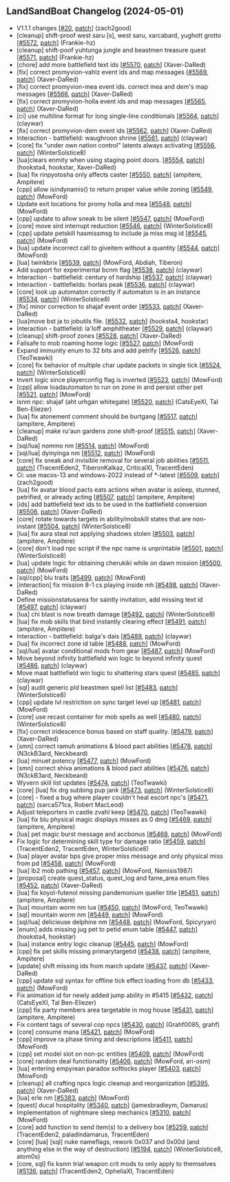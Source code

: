 ## LandSandBoat Changelog (2024-05-01)
- V1.1.1 changes [[#20](https://github.com/LandSandBoat/xiloader/pull/20), [patch](https://github.com/LandSandBoat/xiloader/pull/20.patch)] (zach2good)
- [cleanup] shift-proof west saru [s], west saru, xarcabard, yughott grotto [[#5572](https://github.com/LandSandBoat/server/pull/5572), [patch](https://github.com/LandSandBoat/server/pull/5572.patch)] (Frankie-hz)
- [cleanup] shift-poof yuhtunga jungle and beastmen treasure quest [[#5571](https://github.com/LandSandBoat/server/pull/5571), [patch](https://github.com/LandSandBoat/server/pull/5571.patch)] (Frankie-hz)
- [chore] add more battlefield text ids [[#5570](https://github.com/LandSandBoat/server/pull/5570), [patch](https://github.com/LandSandBoat/server/pull/5570.patch)] (Xaver-DaRed)
- [fix] correct promyvion-vahlz event ids and map messages [[#5569](https://github.com/LandSandBoat/server/pull/5569), [patch](https://github.com/LandSandBoat/server/pull/5569.patch)] (Xaver-DaRed)
- [fix] correct promyvion-mea event ids. correct mea and dem's map messages [[#5566](https://github.com/LandSandBoat/server/pull/5566), [patch](https://github.com/LandSandBoat/server/pull/5566.patch)] (Xaver-DaRed)
- [fix] correct promyvion-holla event ids and map messages [[#5565](https://github.com/LandSandBoat/server/pull/5565), [patch](https://github.com/LandSandBoat/server/pull/5565.patch)] (Xaver-DaRed)
- [ci] use multiline format for long single-line conditionals [[#5564](https://github.com/LandSandBoat/server/pull/5564), [patch](https://github.com/LandSandBoat/server/pull/5564.patch)] (claywar)
- [fix] correct promyvion-dem event ids [[#5562](https://github.com/LandSandBoat/server/pull/5562), [patch](https://github.com/LandSandBoat/server/pull/5562.patch)] (Xaver-DaRed)
- Interaction - battlefield: waughroon shrine [[#5561](https://github.com/LandSandBoat/server/pull/5561), [patch](https://github.com/LandSandBoat/server/pull/5561.patch)] (claywar)
- [core] fix "under own nation control" latents always activating [[#5556](https://github.com/LandSandBoat/server/pull/5556), [patch](https://github.com/LandSandBoat/server/pull/5556.patch)] (WinterSolstice8)
- [lua]clears enmity when using staging point doors. [[#5554](https://github.com/LandSandBoat/server/pull/5554), [patch](https://github.com/LandSandBoat/server/pull/5554.patch)] (hooksta4, hookstar, Xaver-DaRed)
- [lua] fix rinpyotosha only affects caster [[#5550](https://github.com/LandSandBoat/server/pull/5550), [patch](https://github.com/LandSandBoat/server/pull/5550.patch)] (ampitere, Ampitere)
- [cpp] allow isindynamis() to return proper value while zoning [[#5549](https://github.com/LandSandBoat/server/pull/5549), [patch](https://github.com/LandSandBoat/server/pull/5549.patch)] (MowFord)
- Update exit locations for promy holla and mea [[#5548](https://github.com/LandSandBoat/server/pull/5548), [patch](https://github.com/LandSandBoat/server/pull/5548.patch)] (MowFord)
- [cpp] update to allow sneak to be silent [[#5547](https://github.com/LandSandBoat/server/pull/5547), [patch](https://github.com/LandSandBoat/server/pull/5547.patch)] (MowFord)
- [core] move sird interrupt reduction [[#5546](https://github.com/LandSandBoat/server/pull/5546), [patch](https://github.com/LandSandBoat/server/pull/5546.patch)] (WinterSolstice8)
- [cpp] update petskill hasmissmsg to include ja miss msg id [[#5545](https://github.com/LandSandBoat/server/pull/5545), [patch](https://github.com/LandSandBoat/server/pull/5545.patch)] (MowFord)
- [lua] update incorrect call to giveitem without a quantity [[#5544](https://github.com/LandSandBoat/server/pull/5544), [patch](https://github.com/LandSandBoat/server/pull/5544.patch)] (MowFord)
- [lua] twinkbrix [[#5539](https://github.com/LandSandBoat/server/pull/5539), [patch](https://github.com/LandSandBoat/server/pull/5539.patch)] (MowFord, Abdiah, Tiberon)
- Add support for experimental bcnm flag [[#5538](https://github.com/LandSandBoat/server/pull/5538), [patch](https://github.com/LandSandBoat/server/pull/5538.patch)] (claywar)
- Interaction - battlefield: century of hardship [[#5537](https://github.com/LandSandBoat/server/pull/5537), [patch](https://github.com/LandSandBoat/server/pull/5537.patch)] (claywar)
- Interaction - battlefields: horlais peak [[#5536](https://github.com/LandSandBoat/server/pull/5536), [patch](https://github.com/LandSandBoat/server/pull/5536.patch)] (claywar)
- [core] look up automaton correctly if automaton is in an instance [[#5534](https://github.com/LandSandBoat/server/pull/5534), [patch](https://github.com/LandSandBoat/server/pull/5534.patch)] (WinterSolstice8)
- [fix] minor correction to shajaf event order [[#5533](https://github.com/LandSandBoat/server/pull/5533), [patch](https://github.com/LandSandBoat/server/pull/5533.patch)] (Xaver-DaRed)
- [lua]move bst ja to jobutils file. [[#5532](https://github.com/LandSandBoat/server/pull/5532), [patch](https://github.com/LandSandBoat/server/pull/5532.patch)] (hooksta4, hookstar)
- Interaction - battlefield: la'loff amphitheater [[#5529](https://github.com/LandSandBoat/server/pull/5529), [patch](https://github.com/LandSandBoat/server/pull/5529.patch)] (claywar)
- [cleanup] shift-proof zones [[#5528](https://github.com/LandSandBoat/server/pull/5528), [patch](https://github.com/LandSandBoat/server/pull/5528.patch)] (Xaver-DaRed)
- Failsafe to mob roaming home logic [[#5527](https://github.com/LandSandBoat/server/pull/5527), [patch](https://github.com/LandSandBoat/server/pull/5527.patch)] (MowFord)
- Expand immunity enum to 32 bits and add petrify [[#5526](https://github.com/LandSandBoat/server/pull/5526), [patch](https://github.com/LandSandBoat/server/pull/5526.patch)] (TeoTwawki)
- [core] fix behavior of multiple char update packets in single tick [[#5524](https://github.com/LandSandBoat/server/pull/5524), [patch](https://github.com/LandSandBoat/server/pull/5524.patch)] (WinterSolstice8)
- Invert logic since playerconfig flag is inverted [[#5523](https://github.com/LandSandBoat/server/pull/5523), [patch](https://github.com/LandSandBoat/server/pull/5523.patch)] (MowFord)
- [cpp] allow loadautomaton to run on zone in and persist other pet [[#5521](https://github.com/LandSandBoat/server/pull/5521), [patch](https://github.com/LandSandBoat/server/pull/5521.patch)] (MowFord)
- Isnm npc: shajaf (aht urhgan whitegate) [[#5520](https://github.com/LandSandBoat/server/pull/5520), [patch](https://github.com/LandSandBoat/server/pull/5520.patch)] (CatsEyeXI, Tal Ben-Eliezer)
- [lua] fix atonement comment should be burtgang [[#5517](https://github.com/LandSandBoat/server/pull/5517), [patch](https://github.com/LandSandBoat/server/pull/5517.patch)] (ampitere, Ampitere)
- [cleanup] make ru'aun gardens zone shift-proof [[#5515](https://github.com/LandSandBoat/server/pull/5515), [patch](https://github.com/LandSandBoat/server/pull/5515.patch)] (Xaver-DaRed)
- [sql/lua] nommo nm [[#5514](https://github.com/LandSandBoat/server/pull/5514), [patch](https://github.com/LandSandBoat/server/pull/5514.patch)] (MowFord)
- [sql/lua] dyinyinga nm [[#5512](https://github.com/LandSandBoat/server/pull/5512), [patch](https://github.com/LandSandBoat/server/pull/5512.patch)] (MowFord)
- [core] fix sneak and invisible removal for several job abilities [[#5511](https://github.com/LandSandBoat/server/pull/5511), [patch](https://github.com/LandSandBoat/server/pull/5511.patch)] (TracentEden2, TiberonKalkaz, CriticalXI, TracentEden)
- Ci: use macos-13 and windows-2022 instead of *-latest [[#5509](https://github.com/LandSandBoat/server/pull/5509), [patch](https://github.com/LandSandBoat/server/pull/5509.patch)] (zach2good)
- [lua] fix avatar blood pacts eats actions when avatar is asleep, stunned, petrified, or already acting [[#5507](https://github.com/LandSandBoat/server/pull/5507), [patch](https://github.com/LandSandBoat/server/pull/5507.patch)] (ampitere, Ampitere)
- [ids] add battlefield text ids to be used in the battlefield conversion [[#5506](https://github.com/LandSandBoat/server/pull/5506), [patch](https://github.com/LandSandBoat/server/pull/5506.patch)] (Xaver-DaRed)
- [core] rotate towards targets in ability/mobskill states that are non-instant [[#5504](https://github.com/LandSandBoat/server/pull/5504), [patch](https://github.com/LandSandBoat/server/pull/5504.patch)] (WinterSolstice8)
- [lua] fix aura steal not applying shadows stolen [[#5503](https://github.com/LandSandBoat/server/pull/5503), [patch](https://github.com/LandSandBoat/server/pull/5503.patch)] (ampitere, Ampitere)
- [core] don't load npc script if the npc name is unprintable [[#5501](https://github.com/LandSandBoat/server/pull/5501), [patch](https://github.com/LandSandBoat/server/pull/5501.patch)] (WinterSolstice8)
- [lua] update logic for obtaining cherukiki while on dawn mission [[#5500](https://github.com/LandSandBoat/server/pull/5500), [patch](https://github.com/LandSandBoat/server/pull/5500.patch)] (MowFord)
- [sql/cpp] blu traits [[#5499](https://github.com/LandSandBoat/server/pull/5499), [patch](https://github.com/LandSandBoat/server/pull/5499.patch)] (MowFord)
- [interaction] fix mission 8-1 cs playing inside mh [[#5498](https://github.com/LandSandBoat/server/pull/5498), [patch](https://github.com/LandSandBoat/server/pull/5498.patch)] (Xaver-DaRed)
- Define missionstatusarea for saintly invitation, add missing text id [[#5497](https://github.com/LandSandBoat/server/pull/5497), [patch](https://github.com/LandSandBoat/server/pull/5497.patch)] (claywar)
- [lua] chi blast is now breath damage [[#5492](https://github.com/LandSandBoat/server/pull/5492), [patch](https://github.com/LandSandBoat/server/pull/5492.patch)] (WinterSolstice8)
- [lua] fix mob skills that bind instantly clearing effect [[#5491](https://github.com/LandSandBoat/server/pull/5491), [patch](https://github.com/LandSandBoat/server/pull/5491.patch)] (ampitere, Ampitere)
- Interaction - battlefield: balga's dais [[#5489](https://github.com/LandSandBoat/server/pull/5489), [patch](https://github.com/LandSandBoat/server/pull/5489.patch)] (claywar)
- [lua] fix incorrect zone id table [[#5488](https://github.com/LandSandBoat/server/pull/5488), [patch](https://github.com/LandSandBoat/server/pull/5488.patch)] (MowFord)
- [sql/lua] avatar conditional mods from gear [[#5487](https://github.com/LandSandBoat/server/pull/5487), [patch](https://github.com/LandSandBoat/server/pull/5487.patch)] (MowFord)
- Move beyond infinity battlefield win logic to beyond infinity quest [[#5486](https://github.com/LandSandBoat/server/pull/5486), [patch](https://github.com/LandSandBoat/server/pull/5486.patch)] (claywar)
- Move maat battlefield win logic to shattering stars quest [[#5485](https://github.com/LandSandBoat/server/pull/5485), [patch](https://github.com/LandSandBoat/server/pull/5485.patch)] (claywar)
- [sql] audit generic pld beastmen spell list [[#5483](https://github.com/LandSandBoat/server/pull/5483), [patch](https://github.com/LandSandBoat/server/pull/5483.patch)] (WinterSolstice8)
- [cpp] update lvl restriction on sync target level up [[#5481](https://github.com/LandSandBoat/server/pull/5481), [patch](https://github.com/LandSandBoat/server/pull/5481.patch)] (MowFord)
- [core] use recast container for mob spells as well [[#5480](https://github.com/LandSandBoat/server/pull/5480), [patch](https://github.com/LandSandBoat/server/pull/5480.patch)] (WinterSolstice8)
- [fix] correct iridescence bonus based on staff quality. [[#5479](https://github.com/LandSandBoat/server/pull/5479), [patch](https://github.com/LandSandBoat/server/pull/5479.patch)] (Xaver-DaRed)
- [smn] correct ramuh animations & blood pact abilities [[#5478](https://github.com/LandSandBoat/server/pull/5478), [patch](https://github.com/LandSandBoat/server/pull/5478.patch)] (N3ckB3ard, Neckbeard)
- [lua] minuet potency [[#5477](https://github.com/LandSandBoat/server/pull/5477), [patch](https://github.com/LandSandBoat/server/pull/5477.patch)] (MowFord)
- [smn] correct shiva animations & blood pact abilities [[#5476](https://github.com/LandSandBoat/server/pull/5476), [patch](https://github.com/LandSandBoat/server/pull/5476.patch)] (N3ckB3ard, Neckbeard)
- Wyvern skill list updates [[#5474](https://github.com/LandSandBoat/server/pull/5474), [patch](https://github.com/LandSandBoat/server/pull/5474.patch)] (TeoTwawki)
- [core] [lua] fix drg subbing pup jank [[#5473](https://github.com/LandSandBoat/server/pull/5473), [patch](https://github.com/LandSandBoat/server/pull/5473.patch)] (WinterSolstice8)
- [core] - fixed a bug where player couldn't heal escort npc's [[#5471](https://github.com/LandSandBoat/server/pull/5471), [patch](https://github.com/LandSandBoat/server/pull/5471.patch)] (sarca571ca, Robert MacLeod)
- Adjust teleporters in castle zvahl keep [[#5470](https://github.com/LandSandBoat/server/pull/5470), [patch](https://github.com/LandSandBoat/server/pull/5470.patch)] (TeoTwawki)
- [lua] fix blu physical magic displays misses as 0 dmg [[#5469](https://github.com/LandSandBoat/server/pull/5469), [patch](https://github.com/LandSandBoat/server/pull/5469.patch)] (ampitere, Ampitere)
- [lua] pet magic burst message and accbonus [[#5468](https://github.com/LandSandBoat/server/pull/5468), [patch](https://github.com/LandSandBoat/server/pull/5468.patch)] (MowFord)
- Fix logic for determining skill type for damage ratio [[#5459](https://github.com/LandSandBoat/server/pull/5459), [patch](https://github.com/LandSandBoat/server/pull/5459.patch)] (TracentEden2, TracentEden, WinterSolstice8)
- [lua] player avatar bps give proper miss message and only physical miss from pd [[#5458](https://github.com/LandSandBoat/server/pull/5458), [patch](https://github.com/LandSandBoat/server/pull/5458.patch)] (MowFord)
- [lua] lb2 mob pathing [[#5457](https://github.com/LandSandBoat/server/pull/5457), [patch](https://github.com/LandSandBoat/server/pull/5457.patch)] (MowFord, Nemisis1987)
- [proposal] create quest_status, quest_log and fame_area enum files [[#5452](https://github.com/LandSandBoat/server/pull/5452), [patch](https://github.com/LandSandBoat/server/pull/5452.patch)] (Xaver-DaRed)
- [lua] fix koyol-futenol missing pandemonium queller title [[#5451](https://github.com/LandSandBoat/server/pull/5451), [patch](https://github.com/LandSandBoat/server/pull/5451.patch)] (ampitere, Ampitere)
- [lua] mountain worm nm lua [[#5450](https://github.com/LandSandBoat/server/pull/5450), [patch](https://github.com/LandSandBoat/server/pull/5450.patch)] (MowFord, TeoTwawki)
- [sql] mountain worm nm [[#5449](https://github.com/LandSandBoat/server/pull/5449), [patch](https://github.com/LandSandBoat/server/pull/5449.patch)] (MowFord)
- [sql/lua] delicieuse delphine nm [[#5448](https://github.com/LandSandBoat/server/pull/5448), [patch](https://github.com/LandSandBoat/server/pull/5448.patch)] (MowFord, Spicyryan)
- [enum] adds missing jug pet to petid enum table [[#5447](https://github.com/LandSandBoat/server/pull/5447), [patch](https://github.com/LandSandBoat/server/pull/5447.patch)] (hooksta4, hookstar)
- [lua] instance entry logic cleanup [[#5445](https://github.com/LandSandBoat/server/pull/5445), [patch](https://github.com/LandSandBoat/server/pull/5445.patch)] (MowFord)
- [cpp] fix pet skills missing primarytargetid [[#5438](https://github.com/LandSandBoat/server/pull/5438), [patch](https://github.com/LandSandBoat/server/pull/5438.patch)] (ampitere, Ampitere)
- [update] shift missing ids from march update [[#5437](https://github.com/LandSandBoat/server/pull/5437), [patch](https://github.com/LandSandBoat/server/pull/5437.patch)] (Xaver-DaRed)
- [cpp] update sql syntax for offline tick effect loading from db [[#5433](https://github.com/LandSandBoat/server/pull/5433), [patch](https://github.com/LandSandBoat/server/pull/5433.patch)] (MowFord)
- Fix animation id for newly added jump ability in #5415 [[#5432](https://github.com/LandSandBoat/server/pull/5432), [patch](https://github.com/LandSandBoat/server/pull/5432.patch)] (CatsEyeXI, Tal Ben-Eliezer)
- [cpp] fix party members area targetable in mog house [[#5431](https://github.com/LandSandBoat/server/pull/5431), [patch](https://github.com/LandSandBoat/server/pull/5431.patch)] (ampitere, Ampitere)
- Fix content tags of several cop npcs [[#5430](https://github.com/LandSandBoat/server/pull/5430), [patch](https://github.com/LandSandBoat/server/pull/5430.patch)] (Grahf0085, grahf)
- [core] consume mana [[#5421](https://github.com/LandSandBoat/server/pull/5421), [patch](https://github.com/LandSandBoat/server/pull/5421.patch)] (MowFord)
- [cpp] improve ra phase timing and descriptions [[#5411](https://github.com/LandSandBoat/server/pull/5411), [patch](https://github.com/LandSandBoat/server/pull/5411.patch)] (MowFord)
- [cpp] set model slot on non-pc entities [[#5409](https://github.com/LandSandBoat/server/pull/5409), [patch](https://github.com/LandSandBoat/server/pull/5409.patch)] (MowFord)
- [core] random deal functionality [[#5406](https://github.com/LandSandBoat/server/pull/5406), [patch](https://github.com/LandSandBoat/server/pull/5406.patch)] (MowFord, ari-osm)
- [lua] entering empyrean paradox softlocks player [[#5403](https://github.com/LandSandBoat/server/pull/5403), [patch](https://github.com/LandSandBoat/server/pull/5403.patch)] (MowFord)
- [cleanup] all crafting npcs logic cleanup and reorganization [[#5395](https://github.com/LandSandBoat/server/pull/5395), [patch](https://github.com/LandSandBoat/server/pull/5395.patch)] (Xaver-DaRed)
- [lua] erle nm [[#5383](https://github.com/LandSandBoat/server/pull/5383), [patch](https://github.com/LandSandBoat/server/pull/5383.patch)] (MowFord)
- [quest] ducal hospitality [[#5340](https://github.com/LandSandBoat/server/pull/5340), [patch](https://github.com/LandSandBoat/server/pull/5340.patch)] (jamesbradleym, Damarus)
- Implementation of nightmare sleep mechanics [[#5310](https://github.com/LandSandBoat/server/pull/5310), [patch](https://github.com/LandSandBoat/server/pull/5310.patch)] (MowFord)
- [core] add function to send item(s) to a delivery box [[#5259](https://github.com/LandSandBoat/server/pull/5259), [patch](https://github.com/LandSandBoat/server/pull/5259.patch)] (TracentEden2, paladindamarus, TracentEden)
- [core] [lua] [sql] nuke nameflags, rework 0x037 and 0x00d (and anything else in the way of destruction) [[#5194](https://github.com/LandSandBoat/server/pull/5194), [patch](https://github.com/LandSandBoat/server/pull/5194.patch)] (WinterSolstice8, atom0s)
- [core, sql] fix ksnm trial weapon crit mods to only apply to themselves [[#5136](https://github.com/LandSandBoat/server/pull/5136), [patch](https://github.com/LandSandBoat/server/pull/5136.patch)] (TracentEden2, OpheliaXI, TracentEden)
